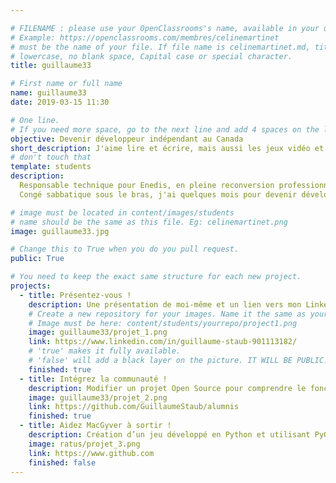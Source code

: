 ```yaml
---

# FILENAME : please use your OpenClassrooms's name, available in your url.
# Example: https://openclassrooms.com/membres/celinemartinet
# must be the name of your file. If file name is celinemartinet.md, title is celinemartinet.
# lowercase, no blank space, Capital case or special character.
title: guillaume33

# First name or full name
name: guillaume33
date: 2019-03-15 11:30

# One line.
# If you need more space, go to the next line and add 4 spaces on the left, as in 'description'.
objective: Devenir développeur indépendant au Canada
short_description: J'aime lire et écrire, mais aussi les jeux vidéo et surtout Netflix.
# don't touch that
template: students
description:
  Responsable technique pour Enedis, en pleine reconversion professionnelle pour devenir développeur indépendant à Montréal au Canada.
  Congé sabbatique sous le bras, j'ai quelques mois pour devenir développeur d'application en Python.

# image must be located in content/images/students
# name should be the same as this file. Eg: celinemartinet.png
image: guillaume33.jpg

# Change this to True when you do you pull request.
public: True

# You need to keep the exact same structure for each new project.
projects:
  - title: Présentez-vous !
    description: Une présentation de moi-même et un lien vers mon LinkedIn.
    # Create a new repository for your images. Name it the same as your nickname and profile picture.
    # Image must be here: content/students/yourrepo/project1.png
    image: guillaume33/projet_1.png
    link: https://www.linkedin.com/in/guillaume-staub-901113182/
    # 'true' makes it fully available.
    # 'false' will add a black layer on the picture. IT WILL BE PUBLIC!
    finished: true
  - title: Intégrez la communauté !
    description: Modifier un projet Open Source pour comprendre le fonctionnement de Git, de Github et des pull requests.
    image: guillaume33/projet_2.png
    link: https://github.com/GuillaumeStaub/alumnis
    finished: true
  - title: Aidez MacGyver à sortir !
    description: Création d’un jeu développé en Python et utilisant PyGame.
    image: ratus/projet_3.png
    link: https://www.github.com
    finished: false
---
```

